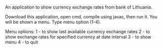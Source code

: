 An application to show currency exchange rates from bank of Lithuania.

Download this application, open cmd, compile using javac, then run it. You will be shown a menu. Type menu option (1-4).

Menu options: 1 - to show last available currency exchange rates 2 - to show exchange rates for specified currency at date interval 3 - to show menu 4 - to quit
